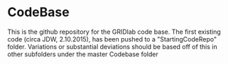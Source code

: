 # CodeBase
This is the github repository for the GRIDlab code base. The first existing code (circa JDW, 2.10.2015), has been pushed to a "StartingCodeRepo" folder. Variations or substantial deviations should be based off of this in other subfolders under the master Codebase folder
